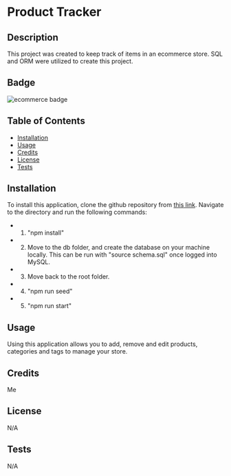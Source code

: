 
# Product Tracker

## Description
This project was created to keep track of items in an ecommerce store. SQL and ORM were utilized to create this project.

## Badge 
![ecommerce badge](https://img.shields.io/badge/ecommerce-store-blue.svg)

## Table of Contents

- [Installation](#installation)
- [Usage](#usage)
- [Credits](#credits)
- [License](#license)
- [Tests](#tests) 

## Installation
To install this application, clone the github repository from [this link](https://github.com/ewaltho/challenge-13). Navigate to the directory and run the following commands:

- 1. "npm install"
- 2. Move to the db folder, and create the database on your machine locally. This can be run with "source schema.sql" once logged into MySQL.
- 3. Move back to the root folder.
- 4. "npm run seed"
- 5. "npm run start"

## Usage
Using this application allows you to add, remove and edit products, categories and tags to manage your store.

## Credits
Me

## License
N/A

## Tests
N/A
    